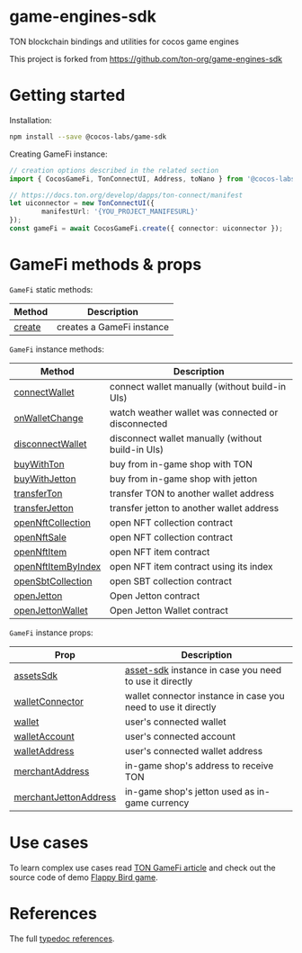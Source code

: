 # game-engines-sdk

TON blockchain bindings and utilities for cocos game engines

This project is forked from https://github.com/ton-org/game-engines-sdk

# Getting started
Installation:
```sh
npm install --save @cocos-labs/game-sdk
```

Creating GameFi instance:
```typescript
// creation options described in the related section
import { CocosGameFi, TonConnectUI, Address, toNano } from '@cocos-labs/game-sdk';

// https://docs.ton.org/develop/dapps/ton-connect/manifest
let uiconnector = new TonConnectUI({
        manifestUrl: '{YOU_PROJECT_MANIFESURL}'
});
const gameFi = await CocosGameFi.create({ connector: uiconnector });

```


# GameFi methods & props
`GameFi` static methods:

| Method | Description |
| -------- | -------- |
| [create](https://cocostechlabs.github.io/game-engines-sdk/classes/CocosGameFi.html#create) | creates a GameFi instance |

`GameFi` instance methods:

| Method | Description |
| -------- | -------- |
| [connectWallet](https://cocostechlabs.github.io/game-engines-sdk/classes/CocosGameFi.html#connectWallet) | connect wallet manually (without build-in UIs) |
| [onWalletChange](https://cocostechlabs.github.io/game-engines-sdk/classes/CocosGameFi.html#onWalletChange) | watch weather wallet was connected or disconnected |
| [disconnectWallet](https://cocostechlabs.github.io/game-engines-sdk/classes/CocosGameFi.html#disconnectWallet) | disconnect wallet manually (without build-in UIs) |
| [buyWithTon](https://cocostechlabs.github.io/game-engines-sdk/classes/CocosGameFi.html#buyWithTon) | buy from in-game shop with TON |
| [buyWithJetton](https://cocostechlabs.github.io/game-engines-sdk/classes/CocosGameFi.html#buyWithJetton) | buy from in-game shop with jetton |
| [transferTon](https://cocostechlabs.github.io/game-engines-sdk/classes/CocosGameFi.html#transferTon) | transfer TON to another wallet address |
| [transferJetton](https://cocostechlabs.github.io/game-engines-sdk/classes/CocosGameFi.html#transferJetton) | transfer jetton to another wallet address |
| [openNftCollection](https://cocostechlabs.github.io/game-engines-sdk/classes/CocosGameFi.html#openNftCollection) | open NFT collection contract |
| [openNftSale](https://cocostechlabs.github.io/game-engines-sdk/classes/CocosGameFi.html#openNftSale) | open NFT collection contract |
| [openNftItem](https://cocostechlabs.github.io/game-engines-sdk/classes/CocosGameFi.html#openNftItem) | open NFT item contract |
| [openNftItemByIndex](https://cocostechlabs.github.io/game-engines-sdk/classes/CocosGameFi.html#openNftItemByIndex) | open NFT item contract using its index |
| [openSbtCollection](https://cocostechlabs.github.io/game-engines-sdk/classes/CocosGameFi.html#openSbtCollection) | open SBT collection contract |
| [openJetton](https://cocostechlabs.github.io/game-engines-sdk/classes/CocosGameFi.html#openJetton) | Open Jetton contract |
| [openJettonWallet](https://cocostechlabs.github.io/game-engines-sdk/classes/CocosGameFi.html#openJettonWallet) | Open Jetton Wallet contract |

`GameFi` instance props:

| Prop | Description |
| -------- | -------- |
| [assetsSdk](https://cocostechlabs.github.io/game-engines-sdk/classes/CocosGameFi.html#assetsSdk) | [asset-sdk](https://github.com/ton-community/assets-sdk) instance in case you need to use it directly |
| [walletConnector](https://cocostechlabs.github.io/game-engines-sdk/classes/CocosGameFi.html#walletConnector) | wallet connector instance in case you need to use it directly |
| [wallet](https://cocostechlabs.github.io/game-engines-sdk/classes/CocosGameFi.html#wallet) | user's connected wallet |
| [walletAccount](https://cocostechlabs.github.io/game-engines-sdk/classes/CocosGameFi.html#walletAccount) | user's connected account |
| [walletAddress](https://cocostechlabs.github.io/game-engines-sdk/classes/CocosGameFi.html#walletAddress) | user's connected wallet address |
| [merchantAddress](https://cocostechlabs.github.io/game-engines-sdk/classes/CocosGameFi.html#merchantAddress) | in-game shop's address to receive TON |
| [merchantJettonAddress](https://cocostechlabs.github.io/game-engines-sdk/classes/CocosGameFi.html#merchantJettonAddress) | in-game shop's jetton used as in-game currency |

# Use cases
To learn complex use cases read [TON GameFi article](https://gist.github.com/barinbritva/b3db1605f2667b7562b53a23877c0e73) and check out the source code of demo [Flappy Bird game](https://github.com/ton-community/flappy-bird).

# References
The full [typedoc references](https://cocostechlabs.github.io/game-engines-sdk/index.html).
